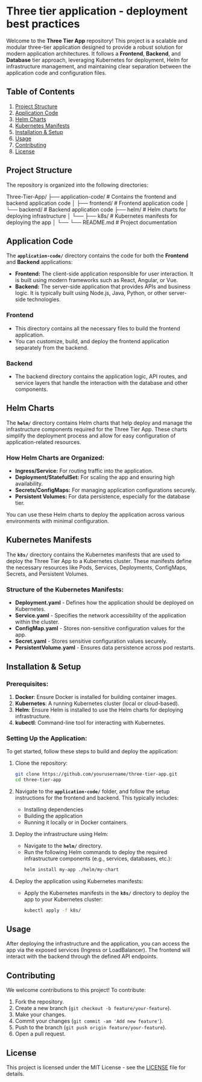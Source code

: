 # Three tier application - deployment best practices

Welcome to the **Three Tier App** repository! This project is a scalable and modular three-tier application designed to provide a robust solution for modern application architectures. It follows a **Frontend**, **Backend**, and **Database** tier approach, leveraging Kubernetes for deployment, Helm for infrastructure management, and maintaining clear separation between the application code and configuration files.

## Table of Contents

1. [Project Structure](#project-structure)
2. [Application Code](#application-code)
3. [Helm Charts](#helm-charts)
4. [Kubernetes Manifests](#kubernetes-manifests)
5. [Installation & Setup](#installation-setup)
6. [Usage](#usage)
7. [Contributing](#contributing)
8. [License](#license)

## Project Structure

The repository is organized into the following directories:

Three-Tier-App/ 
├── application-code/ # Contains the frontend and backend application code 
│ ├── frontend/ # Frontend application code 
│ └── backend/ # Backend application code 
├── helm/ # Helm charts for deploying infrastructure 
│ └── <helm-chart-files> 
├── k8s/ # Kubernetes manifests for deploying the app 
│ └── <manifest-files> └── README.md # Project documentation


## Application Code

The **`application-code/`** directory contains the code for both the **Frontend** and **Backend** applications:

- **Frontend:** The client-side application responsible for user interaction. It is built using modern frameworks such as React, Angular, or Vue.
- **Backend:** The server-side application that provides APIs and business logic. It is typically built using Node.js, Java, Python, or other server-side technologies.

### Frontend
- This directory contains all the necessary files to build the frontend application.
- You can customize, build, and deploy the frontend application separately from the backend.

### Backend
- The backend directory contains the application logic, API routes, and service layers that handle the interaction with the database and other components.

## Helm Charts

The **`helm/`** directory contains Helm charts that help deploy and manage the infrastructure components required for the Three Tier App. These charts simplify the deployment process and allow for easy configuration of application-related resources.

### How Helm Charts are Organized:
- **Ingress/Service:** For routing traffic into the application.
- **Deployment/StatefulSet:** For scaling the app and ensuring high availability.
- **Secrets/ConfigMaps:** For managing application configurations securely.
- **Persistent Volumes:** For data persistence, especially for the database tier.

You can use these Helm charts to deploy the application across various environments with minimal configuration.

## Kubernetes Manifests

The **`k8s/`** directory contains the Kubernetes manifests that are used to deploy the Three Tier App to a Kubernetes cluster. These manifests define the necessary resources like Pods, Services, Deployments, ConfigMaps, Secrets, and Persistent Volumes.

### Structure of the Kubernetes Manifests:
- **Deployment.yaml** - Defines how the application should be deployed on Kubernetes.
- **Service.yaml** - Specifies the network accessibility of the application within the cluster.
- **ConfigMap.yaml** - Stores non-sensitive configuration values for the app.
- **Secret.yaml** - Stores sensitive configuration values securely.
- **PersistentVolume.yaml** - Ensures data persistence across pod restarts.

## Installation & Setup

### Prerequisites:
1. **Docker**: Ensure Docker is installed for building container images.
2. **Kubernetes**: A running Kubernetes cluster (local or cloud-based).
3. **Helm**: Ensure Helm is installed to use the Helm charts for deploying infrastructure.
4. **kubectl**: Command-line tool for interacting with Kubernetes.

### Setting Up the Application:
To get started, follow these steps to build and deploy the application:

1. Clone the repository:
    ```bash
    git clone https://github.com/yourusername/three-tier-app.git
    cd three-tier-app
    ```

2. Navigate to the **`application-code/`** folder, and follow the setup instructions for the frontend and backend. This typically includes:
    - Installing dependencies
    - Building the application
    - Running it locally or in Docker containers.

3. Deploy the infrastructure using Helm:
    - Navigate to the **`helm/`** directory.
    - Run the following Helm commands to deploy the required infrastructure components (e.g., services, databases, etc.):
      ```bash
      helm install my-app ./helm/my-chart
      ```

4. Deploy the application using Kubernetes manifests:
    - Apply the Kubernetes manifests in the **`k8s/`** directory to deploy the app to your Kubernetes cluster:
      ```bash
      kubectl apply -f k8s/
      ```

## Usage

After deploying the infrastructure and the application, you can access the app via the exposed services (Ingress or LoadBalancer). The frontend will interact with the backend through the defined API endpoints.

## Contributing

We welcome contributions to this project! To contribute:

1. Fork the repository.
2. Create a new branch (`git checkout -b feature/your-feature`).
3. Make your changes.
4. Commit your changes (`git commit -am 'Add new feature'`).
5. Push to the branch (`git push origin feature/your-feature`).
6. Open a pull request.

## License

This project is licensed under the MIT License - see the [LICENSE](LICENSE) file for details.

